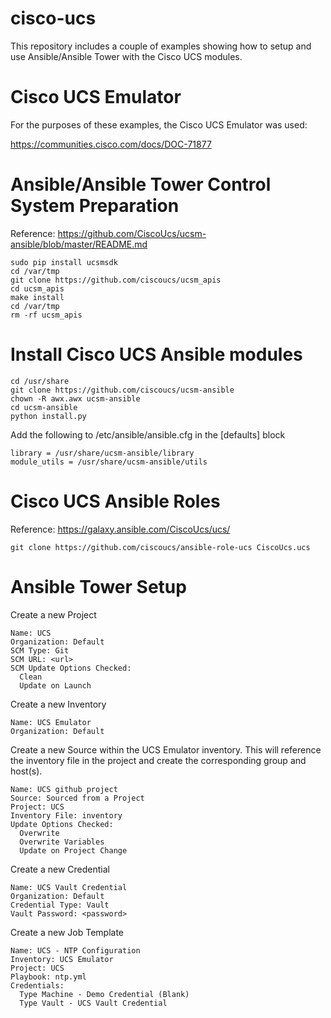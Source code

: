 # cisco-ucs

This repository includes a couple of examples showing how to setup and use Ansible/Ansible Tower with
the Cisco UCS modules.

# Cisco UCS Emulator

For the purposes of these examples, the Cisco UCS Emulator was used:

https://communities.cisco.com/docs/DOC-71877

# Ansible/Ansible Tower Control System Preparation

Reference:  https://github.com/CiscoUcs/ucsm-ansible/blob/master/README.md

```
sudo pip install ucsmsdk
cd /var/tmp
git clone https://github.com/ciscoucs/ucsm_apis
cd ucsm_apis
make install
cd /var/tmp
rm -rf ucsm_apis
```

# Install Cisco UCS Ansible modules

```
cd /usr/share
git clone https://github.com/ciscoucs/ucsm-ansible
chown -R awx.awx ucsm-ansible
cd ucsm-ansible
python install.py
```

Add the following to /etc/ansible/ansible.cfg in the [defaults] block

```
library = /usr/share/ucsm-ansible/library
module_utils = /usr/share/ucsm-ansible/utils
```

# Cisco UCS Ansible Roles

Reference:  https://galaxy.ansible.com/CiscoUcs/ucs/

```
git clone https://github.com/ciscoucs/ansible-role-ucs CiscoUcs.ucs
```

# Ansible Tower Setup

Create a new Project

```
Name: UCS
Organization: Default
SCM Type: Git
SCM URL: <url>
SCM Update Options Checked:
  Clean
  Update on Launch
```

Create a new Inventory

```
Name: UCS Emulator
Organization: Default
```

Create a new Source within the UCS Emulator inventory.  This will reference the inventory file in the project
and create the corresponding group and host(s).

```
Name: UCS github project
Source: Sourced from a Project
Project: UCS
Inventory File: inventory
Update Options Checked:
  Overwrite
  Overwrite Variables
  Update on Project Change
```

Create a new Credential

```
Name: UCS Vault Credential
Organization: Default
Credential Type: Vault
Vault Password: <password>
```

Create a new Job Template

```
Name: UCS - NTP Configuration
Inventory: UCS Emulator
Project: UCS
Playbook: ntp.yml
Credentials:
  Type Machine - Demo Credential (Blank)
  Type Vault - UCS Vault Credential
```
